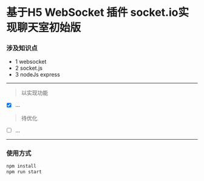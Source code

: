 # 基于H5 WebSocket 插件 socket.io实现聊天室初始版

### 涉及知识点
* 1 websocket
* 2 socket.js
* 3 nodeJs express

----

> 以实现功能

- [x] ...

> 待优化

- [ ] ...

----

### 使用方式
```javascript
npm install
npm run start
```
